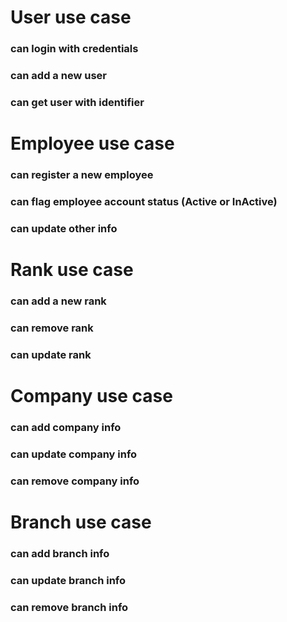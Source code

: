 # User use case

### can login with credentials
### can add a new user
### can get user with identifier

# Employee use case

### can register a new employee
### can flag employee account status (Active or InActive)
### can update other info

# Rank use case

### can add a new rank
### can remove rank
### can update rank

# Company use case

### can add company info
### can update company info
### can remove company info

# Branch use case

### can add branch info
### can update branch info
### can remove branch info
